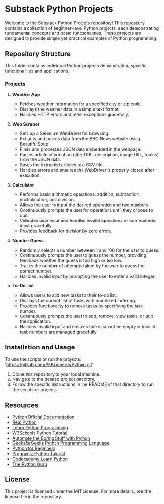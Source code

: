 # Substack Python Projects

Welcome to the Substack Python Projects repository! This repository contains a collection of beginner-level Python projects, each demonstrating fundamental concepts and basic functionalities. These projects are designed to provide simple yet practical examples of Python programming.

## Repository Structure

This folder contains individual Python projects demonstrating specific functionalities and applications.

### Projects

1. **Weather App**
   - Fetches weather information for a specified city or zip code.
   - Displays the weather data in a simple text format.
   - Handles HTTP errors and other exceptions gracefully.

2. **Web Scraper**
   - Sets up a Selenium WebDriver for browsing.
   - Extracts and parses data from the BBC News website using BeautifulSoup.
   - Finds and processes JSON data embedded in the webpage.
   - Parses article information (title, URL, description, image URL, topics) from the JSON data.
   - Saves the extracted articles to a CSV file.
   - Handles errors and ensures the WebDriver is properly closed after execution.

3. **Calculator**
   - Performs basic arithmetic operations: addition, subtraction, multiplication, and division.
   - Allows the user to input the desired operation and two numbers.
   - Continuously prompts the user for operations until they choose to quit.
   - Validates user input and handles invalid operations or non-numeric input gracefully.
   - Provides feedback for division by zero errors.

4. **Number Guess**
   - Randomly selects a number between 1 and 100 for the user to guess.
   - Continuously prompts the user to guess the number, providing feedback whether the guess is too high or too low.
   - Tracks the number of attempts taken by the user to guess the correct number.
   - Handles invalid input by prompting the user to enter a valid integer.

5. **To-Do List**
   - Allows users to add new tasks to their to-do list.
   - Displays the current list of tasks with numbered indexing.
   - Provides functionality to remove tasks by specifying the task number.
   - Continuously prompts the user to add, remove, view tasks, or quit the application.
   - Handles invalid input and ensures tasks cannot be empty or invalid task numbers are managed gracefully.


## Installation and Usage
To use the scripts or run the projects: 'https://github.com/PFKimmerle/Python.git'
1. Clone this repository to your local machine.
2. Navigate to the desired project directory.
3. Follow the specific instructions in the README of that directory to run the scripts or projects.


## Resources
- [Python Official Documentation](https://docs.python.org/3/)
- [Real Python](https://realpython.com/)
- [Learn Python Programming](https://www.learnpython.org/)
- [W3Schools Python Tutorial](https://www.w3schools.com/python/)
- [Automate the Boring Stuff with Python](https://automatetheboringstuff.com/)
- [GeeksforGeeks Python Programming Language](https://www.geeksforgeeks.org/python-programming-language/)
- [Python for Beginners](https://www.pythonforbeginners.com/)
- [Programiz Python Tutorial](https://www.programiz.com/python-programming)
- [Codecademy Learn Python](https://www.codecademy.com/learn/learn-python-3)
- [The Python Guru](http://thepythonguru.com/)


## License
This project is licensed under the MIT License. For more details, see the license file in the repository.
